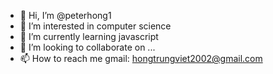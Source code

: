 - 👋 Hi, I’m @peterhong1
- 👀 I’m interested in computer science
- 🌱 I’m currently learning javascript
- 💞️ I’m looking to collaborate on ...
- 📫 How to reach me gmail: hongtrungviet2002@gmail.com

<!---
peterhong1/peterhong1 is a ✨ special ✨ repository because its `README.md` (this file) appears on your GitHub profile.
You can click the Preview link to take a look at your changes.
--->
